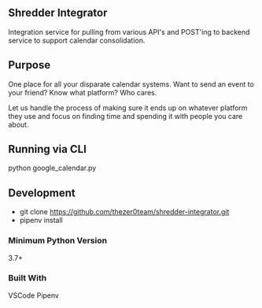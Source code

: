 ## Shredder Integrator
Integration service for pulling from various API's and POST'ing to backend service to support calendar consolidation. 

## Purpose
One place for all your disparate calendar systems. Want to send an event to your friend? Know what platform? Who cares. 

Let us handle the process of making sure it ends up on whatever platform they use and focus on finding time and spending it with people you care about.

## Running via CLI
python google_calendar.py

## Development
- git clone https://github.com/thezer0team/shredder-integrator.git
- pipenv install

### Minimum Python Version
3.7+

### Built With
VSCode
Pipenv